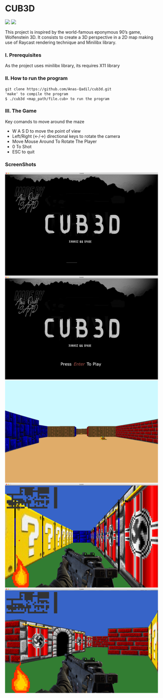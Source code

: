 # CUB3D

![](https://img.shields.io/badge/Language-C-blue)
![](https://img.shields.io/badge/School-42-black)

This project is inspired by the world-famous eponymous 90’s game, Wolfenstein 3D.
It consists to create a 3D perspective in a 2D map making use of Raycast rendering technique and Minilibx library.

### I. Prerequisites

As the project uses minilibx library, its requires X11 library

### II. How to run the program

	git clone https://github.com/Anas-Qadil/cub3d.git
	'make' to compile the program
	$ ./cub3d <map_path/file.cub> to run the program

### III.  The Game

Key comands to move around the maze

* W A S D to move the point of view
* Left/Right (←/→) directional keys to rotate the camera
* Move Mouse Around To Rotate The Player
* 0 To Shot
* ESC to quit

### ScreenShots

![](screenshots/1.png)</br>
![](screenshots/2.png)</br>
![](screenshots/3.png)</br>
![](screenshots/5.png)</br>
![](screenshots/6.png)</br>
